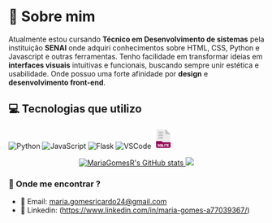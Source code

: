  <h1 align="center" OLá, me chamo Maria Eduarda 👋 </h1> 

 # 💭 Sobre mim 

Atualmente estou cursando **Técnico em Desenvolvimento de sistemas** pela instituição **SENAI** onde adquiri conhecimentos sobre HTML, CSS, Python e Javascript e outras ferramentas.
Tenho facilidade em transformar ideias em **interfaces visuais** intuitivas e funcionais, buscando sempre unir estética e usabilidade. Onde possuo uma forte afinidade por **design** e **desenvolvimento front-end**.



## 💻 Tecnologias que utilizo 

<p align= "left" 

<img src="https://cdn.jsdelivr.net/gh/devicons/devicon/icons/html5/html5-original.svg" alt="HTML5" width="40" height="40"/>
<img src="https://cdn.jsdelivr.net/gh/devicons/devicon/icons/python/python-original.svg" alt="Python" width="40" height="40"/>
<img src="https://cdn.jsdelivr.net/gh/devicons/devicon/icons/javascript/javascript-original.svg" alt="JavaScript" width="40" height="40"/>
<img src="https://cdn.jsdelivr.net/gh/devicons/devicon/icons/flask/flask-original.svg" alt="Flask" width="40" height="40"/>
<img src="https://cdn.jsdelivr.net/gh/devicons/devicon/icons/vscode/vscode-original.svg" alt="VSCode" width="40" height="40"/>
<img src="https://github.com/MariaGomesR/MariaGomesR/blob/main/assets/database.png" width="40" height="40"/>
</p>



<div align="center">
 <a href="https://github.com/MariaGomesR">
  <img height="180em" src="https://github-readme-stats.vercel.app/api?username=MariaGomesR&show_icons=true&theme=radical" alt="MariaGomesR's GitHub stats"/>
  <img height="180em" src="https://github-readme-stats.vercel.app/api/top-langs/?username=MariaGomesR&layout=compact&langs_count=10&theme=kacho_ga"/>
 </a>
</div>



### 📌 Onde me encontrar ? 
- 📩 Email: maria.gomesricardo24@gmail.com
- 🔗 Linkedin: (https://www.linkedin.com/in/maria-gomes-a77039367/)











<!--
**MariaGomesR/MariaGomesR** is a ✨ _special_ ✨ repository because its `README.md` (this file) appears on your GitHub profile.

Here are some ideas to get you started:

- 🔭 I’m currently working on ...
- 🌱 I’m currently learning ...
- 👯 I’m looking to collaborate on ...
- 🤔 I’m looking for help with ...
- 💬 Ask me about ...
- 📫 How to reach me: ...
- 😄 Pronouns: ...
- ⚡ Fun fact: ...
-->
